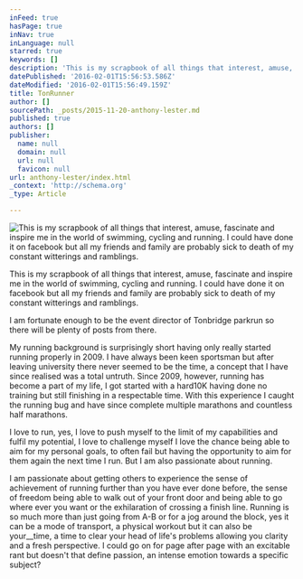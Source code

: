 ```yaml
---
inFeed: true
hasPage: true
inNav: true
inLanguage: null
starred: true
keywords: []
description: 'This is my scrapbook of all things that interest, amuse, fascinate and inspire me in the world of swimming, cycling and running. I could have done it on facebook but all my friends and family are probably sick to death of my constant witterings and ramblings.'
datePublished: '2016-02-01T15:56:53.586Z'
dateModified: '2016-02-01T15:56:49.159Z'
title: TonRunner
author: []
sourcePath: _posts/2015-11-20-anthony-lester.md
published: true
authors: []
publisher:
  name: null
  domain: null
  url: null
  favicon: null
url: anthony-lester/index.html
_context: 'http://schema.org'
_type: Article

---
```

![This is my scrapbook of all things that interest, amuse, fascinate and inspire me in the world of swimming, cycling and running. I could have done it on facebook but all my friends and family are probably sick to death of my constant witterings and ramblings. ](https://s3-us-west-2.amazonaws.com/the-grid-img/p/d7988b4d19c9e47c2f70d5817bf09e59ddf966a3.jpg)

This is my scrapbook of all things that interest, amuse, fascinate and inspire me in the world of swimming, cycling and running. I could have done it on facebook but all my friends and family are probably sick to death of my constant witterings and ramblings. 

I am fortunate enough to be the event director of Tonbridge parkrun so there will be plenty of posts from there.

My running background is surprisingly short having only really started running properly in 2009\. I have always been keen sportsman but after leaving university there never seemed to be the time, a concept that I have since realised was a total untruth. Since 2009, however, running has become a part of my life, I got started with a hard10K having done no training but still finishing in a respectable time. With this experience I caught the running bug and have since complete multiple marathons and countless half marathons. 

I love to run, yes, I love to push myself to the limit of my capabilities and fulfil my potential, I love to challenge myself I love the chance being able to aim for my personal goals, to often fail but having the opportunity to aim for them again the next time I run. But I am also passionate about running.

I am passionate about getting others to experience the sense of achievement of running further than you have ever done before, the sense of freedom being able to walk out of your front door and being able to go where ever you want or the exhilaration of crossing a finish line. Running is so much more than just going from A-B or for a jog around the block, yes it can be a mode of transport, a physical workout but it can also be your__time, a time to clear your head of life's problems allowing you clarity and a fresh perspective. I could go on for page after page with an excitable rant but doesn't that define passion, an intense emotion towards a specific subject?